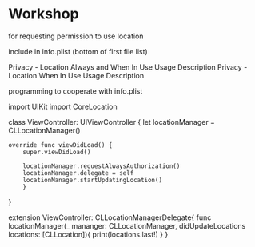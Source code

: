 # Workshop
for requesting permission to use location

include in info.plist (bottom of first file list)

Privacy - Location Always and When In Use Usage Description
Privacy - Location When In Use Usage Description

programming to cooperate with info.plist

import UIKit
import CoreLocation

class ViewController: UIViewController {
       let locationManager = CLLocationManager()
    
    override func viewDidLoad() {
        super.viewDidLoad()
        
        locationManager.requestAlwaysAuthorization()
        locationManager.delegate = self
        locationManager.startUpdatingLocation()
        }
}

extension ViewController: CLLocationManagerDelegate{
        func locationManager(_ mananger: CLLocationManager, didUpdateLocations locations: [CLLocation]){
        print(locations.last!)
        }
}
